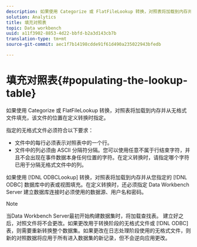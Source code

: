 ```yaml
---
description: 如果使用 Categorize 或 FlatFileLookup 转换，对照表将加载到内存并从无格式文件填充，该文件的位置在定义转换时指定。
solution: Analytics
title: 填充对照表
topic: Data workbench
uuid: a11f3902-8853-4d22-bbfd-b2a3d143cb7b
translation-type: tm+mt
source-git-commit: aec1f7b14198cdde91f61d490a235022943bfedb

---
```



# 填充对照表{#populating-the-lookup-table}

如果使用 Categorize 或 FlatFileLookup 转换，对照表将加载到内存并从无格式文件填充，该文件的位置在定义转换时指定。

指定的无格式文件必须符合以下要求：

* 文件中的每行必须表示对照表中的一个行。
* 文件中的列必须由 ASCII 分隔符分隔。您可以使用任意不属于行结束字符，并且不会出现在事件数据本身任何位置的字符。在定义转换时，请指定哪个字符已用于分隔无格式文件中的列。

如果使用 [!DNL ODBCLookup] 转换，对照表将加载到内存并从您指定的 [!DNL ODBC] 数据库中的表或视图填充。在定义转换时，还必须指定 Data Workbench Server 建立数据库连接时必须使用的数据源、用户名和密码。

>[!NOTE]
>
>当Data Workbench Server最初开始构建数据集时，将加载查找表。 建立好之后，对照文件将不会更改。如果更改用于转换阶段的无格式文件或 [!DNL ODBC] 表，则需要重新转换整个数据集。如果更改在日志处理阶段使用的无格式文件，则新的对照数据将应用于所有进入数据集的新记录，但不会逆向应用更改。

